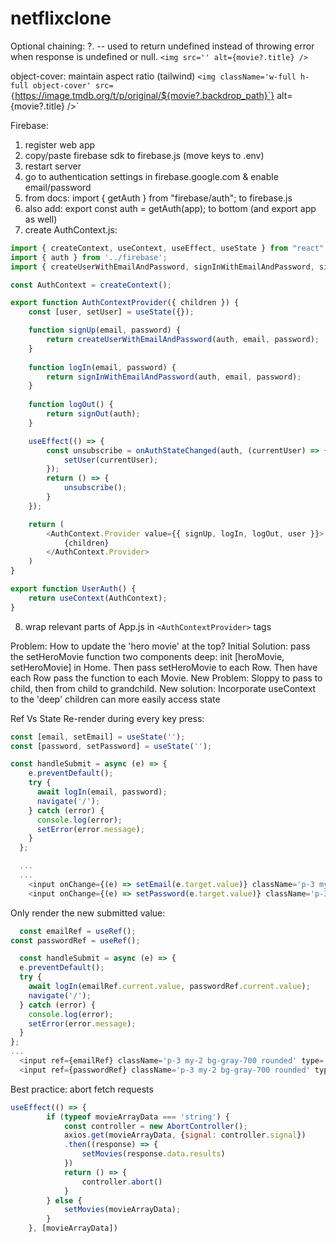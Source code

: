 # netflixclone

Optional chaining: ?. -- used to return undefined instead of throwing error when response is undefined or null.
`<img src='' alt={movie?.title} />`


object-cover: maintain aspect ratio (tailwind)
                `<img className='w-full h-full object-cover' src={`https://image.tmdb.org/t/p/original/${movie?.backdrop_path}`} alt={movie?.title} />`

Firebase:
1. register web app
2. copy/paste firebase sdk to firebase.js (move keys to .env)
3. restart server
4. go to authentication settings in firebase.google.com & enable email/password
5. from docs: import { getAuth } from "firebase/auth"; to firebase.js
6. also add: export const auth = getAuth(app); to bottom (and export app as well)
7. create AuthContext.js:
```Javascript
import { createContext, useContext, useEffect, useState } from "react";
import { auth } from '../firebase';
import { createUserWithEmailAndPassword, signInWithEmailAndPassword, signOut, onAuthStateChanged } from 'firebase/auth';

const AuthContext = createContext();

export function AuthContextProvider({ children }) {
    const [user, setUser] = useState({});

    function signUp(email, password) {
        return createUserWithEmailAndPassword(auth, email, password);
    }
    
    function logIn(email, password) {
        return signInWithEmailAndPassword(auth, email, password);
    }
    
    function logOut() {
        return signOut(auth);
    }

    useEffect(() => {
        const unsubscribe = onAuthStateChanged(auth, (currentUser) => {
            setUser(currentUser);
        });
        return () => {
            unsubscribe();
        }
    });

    return (
        <AuthContext.Provider value={{ signUp, logIn, logOut, user }}>
            {children}
        </AuthContext.Provider>
    )
}

export function UserAuth() {
    return useContext(AuthContext);
}
```
8. wrap relevant parts of App.js in `<AuthContextProvider>` tags

Problem: How to update the 'hero movie' at the top?
Initial Solution: pass the setHeroMovie function two components deep:
init [heroMovie, setHeroMovie] in Home. Then pass setHeroMovie to each Row. Then have each Row pass the function to each Movie.
New Problem: Sloppy to pass to child, then from child to grandchild.
New solution: Incorporate useContext to the 'deep' children can more easily access state


Ref Vs State
Re-render during every key press:

```javascript
const [email, setEmail] = useState('');
const [password, setPassword] = useState('');

const handleSubmit = async (e) => {
    e.preventDefault();
    try {
      await logIn(email, password);
      navigate('/');
    } catch (error) {
      console.log(error);
      setError(error.message);
    }
  };

  ...
  ...
    <input onChange={(e) => setEmail(e.target.value)} className='p-3 my-2 bg-gray-700 rounded' type='email' placeholder='Email' autoComplete='email' />
    <input onChange={(e) => setPassword(e.target.value)} className='p-3 my-2 bg-gray-700 rounded' type='password' placeholder='Password' autoComplete='current-password' />
  ```

  Only render the new submitted value:
  ```javascript
    const emailRef = useRef();
  const passwordRef = useRef();

    const handleSubmit = async (e) => {
    e.preventDefault();
    try {
      await logIn(emailRef.current.value, passwordRef.current.value);
      navigate('/');
    } catch (error) {
      console.log(error);
      setError(error.message);
    }
  };
...
    <input ref={emailRef} className='p-3 my-2 bg-gray-700 rounded' type='email' placeholder='Email' autoComplete='email' />
    <input ref={passwordRef} className='p-3 my-2 bg-gray-700 rounded' type='password' placeholder='Password' autoComplete='current-password' />
```

Best practice: abort fetch requests
```javascript
useEffect(() => {
        if (typeof movieArrayData === 'string') {
            const controller = new AbortController();
            axios.get(movieArrayData, {signal: controller.signal})
            .then((response) => {
                setMovies(response.data.results)
            })
            return () => {
                controller.abort()
            }
        } else {
            setMovies(movieArrayData);
        }
    }, [movieArrayData])
```
